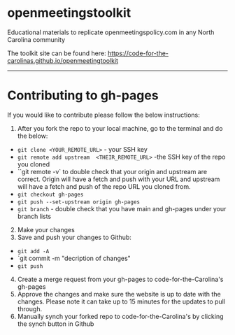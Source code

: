 # openmeetingstoolkit
Educational materials to replicate openmeetingspolicy.com in any North Carolina community

The toolkit site can be found here: https://code-for-the-carolinas.github.io/openmeetingtoolkit


---

# Contributing to gh-pages
If you would like to contribute please follow the below instructions:
1. After you fork the repo to your local machine, go to the terminal and do the below:
  - `git clone <YOUR_REMOTE_URL>` - your SSH key
  - `git remote add upstream  <THEIR_REMOTE_URL>` -the SSH key of the repo you cloned
  - ``git remote -v` to double check that your origin and upstream are correct. Origin will have a fetch and push with your URL and upstream will have a fetch and push of the repo URL you cloned from.
  - `git checkout gh-pages`
  - `git push --set-upstream origin gh-pages`
  - `git branch` - double check that you have main and gh-pages under your branch lists
2. Make your changes 
3. Save and push your changes to Github:
  - `git add -A`
  - `git commit -m "decription of changes"
  - `git push`
4. Create a merge request from your gh-pages to code-for-the-Carolina's gh-pages
5. Approve the changes and make sure the website is up to date with the changes. Please note it can take up to 15 minutes for the updates to pull through. 
6. Manually synch your forked repo to code-for-the-Carolina's by clicking the synch button in Github

